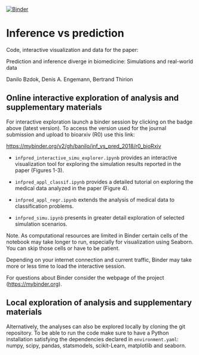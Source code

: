 [![Binder](https://mybinder.org/badge.svg)](https://mybinder.org/v2/gh/banilo/inf_vs_pred_2018/master)

# Inference vs prediction

Code, interactive visualization and data for the paper:

Prediction and inference diverge in biomedicine:
Simulations and real-world data

Danilo Bzdok, Denis A. Engemann, Bertrand Thirion


## Online interactive exploration of analysis and supplementary materials

For interactive exploration launch a binder session by clicking on the badge above (latest version).
To access the version used for the journal submission and upload to bioarxiv (R0) use this link:

https://mybinder.org/v2/gh/banilo/inf_vs_pred_2018/r0_bioRxiv

- ```infpred_interactive_simu_explorer.ipynb``` provides an interactive visualization tool for exploring the simulation results reported in the paper (Figures 1-3).

- ```infpred_appl_classif.ipynb``` provides a detailed tutorial on exploring the medical data analyzed in the paper (Figure 4).

- ```infpred_appl_regr.ipynb``` extends the analysis of medical data to classification problems.

- ```infpred_simu.ipynb``` presents in greater detail exploration of selected simulation scenarios.

Note. As computational resources are limited in Binder certain cells of the notebook may take longer to run, especially for visualization using Seaborn. You can skip those cells or have to be patient.

Depending on your internet connection and current traffic, Binder may take more or less time to load the interactive session.

For questions about Binder consider the webpage of the project (https://mybinder.org).

## Local exploration of analysis and supplementary materials

Alternatively, the analyses can also be explored locally by cloning the git repository. To be able to run the code make sure to have a Python installation satisfying the dependencies declared in ```environment.yaml```: numpy, scipy, pandas, statsmodels, scikit-Learn, matplotlib and seaborn.
